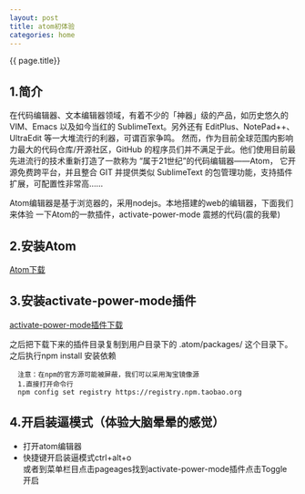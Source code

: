 ```yaml
---
layout: post
title: atom初体验
categories: home
---
```

{{ page.title}}


## 1.简介
在代码编辑器、文本编辑器领域，有着不少的「神器」级的产品，如历史悠久的
VIM、Emacs 以及如今当红的 SublimeText。另外还有
EditPlus、NotePad++、UltraEdit 等一大堆流行的利器，可谓百家争鸣。
然而，作为目前全球范围内影响力最大的代码仓库/开源社区，GitHub
的程序员们并不满足于此。他们使用目前最先进流行的技术重新打造了一款称为
“属于21世纪”的代码编辑器——Atom， 它开源免费跨平台，并且整合 GIT
并提供类似 SublimeText 的包管理功能，支持插件扩展，可配置性非常高……

Atom编辑器是基于浏览器的，采用nodejs。本地搭建的web的编辑器，下面我们来体验
一下Atom的一款插件，activate-power-mode 震撼的代码(震的我晕)

## 2.安装Atom

[Atom下载](http://www.iplaysoft.com/atom-editor.html)

## 3.安装activate-power-mode插件

[activate-power-mode插件下载](https://github.com/JoelBesada/activate-power-mode)

之后把下载下来的插件目录复制到用户目录下的 .atom/packages/ 这个目录下。之后执行npm install 安装依赖


      注意：在npm的官方源可能被屏蔽，我们可以采用淘宝镜像源
      1.直接打开命令行
      npm config set registry https://registry.npm.taobao.org

## 4.开启装逼模式（体验大脑晕晕的感觉）

* 打开atom编辑器
* 快捷键开启装逼模式ctrl+alt+o      
或者到菜单栏目点击pageages找到activate-power-mode插件点击Toggle
开启
